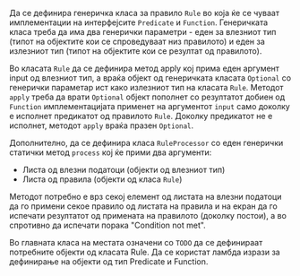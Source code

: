 Да се дефинира генеричка класа за правило `Rule` во која ќе се чуваат имплементации на интерфејсите `Predicate` и `Function`. Генеричката класа треба да има два генерички параметри - еден за влезниот тип (типот на објектите кои се спроведуваат низ правилото) и еден за излезниот тип (типот на објектите кои се резултат од правилото).

Во класата `Rule` да се дефинира метод apply кој прима еден аргумент input од влезниот тип, а враќа објект од генеричката класата `Optional` со генерички параметар ист како излезниот тип на класата `Rule`. Методот `apply` треба да врати `Optional` објект пополнет со резултатот добиен од `Function` имплементацијата применет на аргументот `input` само доколку е исполнет предикатот од правилото `Rule`. Доколку предикатот не е исполнет, методот `apply` враќа празен `Optional`.

Дополнително, да се дефинира класа `RuleProcessor` со еден генерички статички метод `process` кој ќе прими два аргументи:

- Листа од влезни податоци (објекти од влезниот тип)
- Листа од правила (објекти од класа `Rule`)
  
Методот потребно е врз секој елемент од листата на влезни податоци да го примени секое правило од листата на правила и на екран да го испечати резултатот од примената на правилото (доколку постои), а во спротивно да испечати порака "Condition not met".

Во главната класа на местата означени со `TODO` да се дефинираат потребните објекти од класата Rule. Да се користат ламбда изрази за дефинирање на објекти од тип Predicate и Function.
